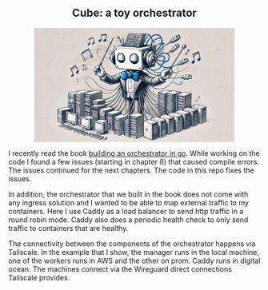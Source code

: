 <h2 align="center">Cube: a toy orchestrator</h2> 
<p align="center">
  <img align="center" src="robot.png" width="400px" alt="cube"/>
</p>

I recently read the book [building an orchestrator in
go](https://www.manning.com/books/build-an-orchestrator-in-go-from-scratch).
While working on the code I found a few issues (starting in chapter 8) that
caused compile errors. The issues continued for the next chapters. The code 
in this repo fixes the issues. 

In addition, the orchestrator that we built in the book does not come with any
ingress solution and I wanted to be able to map external traffic to my
containers. Here I use Caddy as a load balancer to send http traffic in a round
robin mode. Caddy also does a  periodic health check to only send traffic to
containers that are healthy.

The connectivity between the components of the orchestrator happens via
Tailscale. In the example that I show, the manager runs in the local machine,
one of the workers runs in AWS and the other on prom. Caddy runs in digital
ocean. The machines connect via the Wireguard direct connections Tailscale
provides. 



